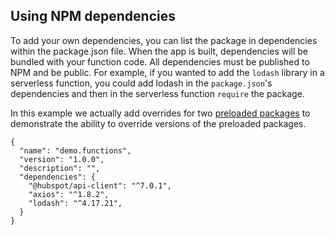 ## Using NPM dependencies

To add your own dependencies, you can list the package in dependencies within the package.json file. When the app is built, dependencies will be bundled with your function code. All dependencies must be published to NPM and be public.
For example, if you wanted to add the `lodash` library in a serverless function, you could add lodash in the `package.json`'s dependencies and then in the serverless function `require` the package.

In this example we actually add overrides for two [preloaded packages](https://developers.hubspot.com/docs/cms/data/serverless-functions/reference#preloaded-packages) to demonstrate the ability to override versions of the preloaded packages.

```
{
  "name": "demo.functions",
  "version": "1.0.0",
  "description": "",
  "dependencies": {
    "@hubspot/api-client": "^7.0.1",
    "axios": "^1.8.2",
    "lodash": "^4.17.21",
  }
}
```
